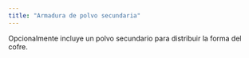 ```yaml
---
title: "Armadura de polvo secundaria"
---
```


Opcionalmente incluye un polvo secundario para distribuir la forma del cofre.




